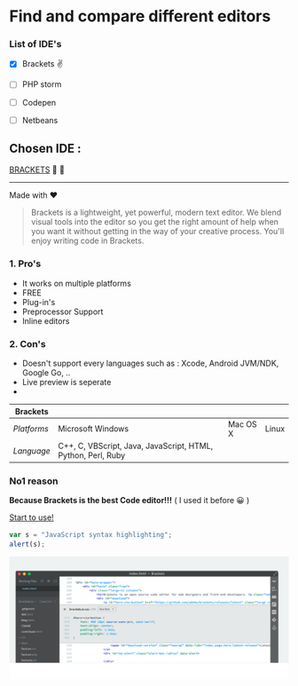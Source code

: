 # Find and compare different editors 

### List of IDE's
- [x] Brackets :v:
- [ ] PHP storm 
- [ ] Codepen
- [ ] Netbeans 



## Chosen IDE : 
[BRACKETS](http://brackets.io/) :purple_heart: :blue_heart:

--- 



Made with ♥
> Brackets is a lightweight, yet powerful, modern text editor. We  blend visual tools into the editor so you get the right amount of  help when you want it without getting in the way of your creative process. You'll enjoy writing code in Brackets.



### 1. Pro's 
* It works on multiple platforms 
* FREE 
* Plug-in's 
* Preprocessor Support
* Inline editors



### 2. Con's 
* Doesn't support every languages such as : Xcode, Android JVM/NDK, Google Go, .. 
* Live preview is seperate 
* 


| **Brackets**  |                     |                |                |
| ------------- | ------------------- | -------------- | -------------- |  
| *Platforms*   |   Microsoft Windows |    Mac OS X    |     Linux      |
| *Language*    | C++, C, VBScript, Java, JavaScript, HTML, Python, Perl, Ruby |  



### No1 reason 

**Because Brackets is the best Code editor!!!**
( I used it before :grinning: )
  
  [Start to use!]( https://github.com/adobe/brackets/releases/download/release-1.13/Brackets.Release.1.13.64-bit.deb)
  
  ```javascript
var s = "JavaScript syntax highlighting";
alert(s);
```
 

![picture](Screenshot.png)
